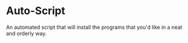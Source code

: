 # Auto-Script
An automated script that will install the programs that you'd like in a neat and orderly way.
